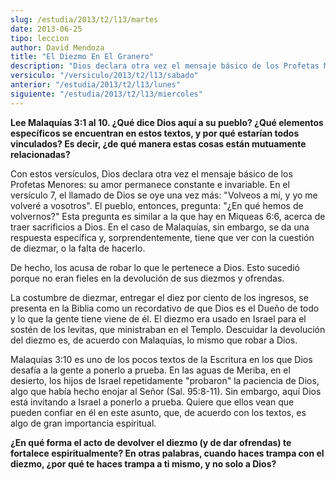```yaml
---
slug: /estudia/2013/t2/l13/martes
date: 2013-06-25
tipo: leccion
author: David Mendoza
title: "El Diezmo En El Granero"
description: "Dios declara otra vez el mensaje básico de los Profetas Menores: su amor  permanece constante e invariable. En el versículo 7, el llamado de Dios se oye  una vez más: 'Volveos a mí, y yo me volveré a vosotros'. El pueblo, entonces,  pregunta: '¿En qué hemos de volvernos?' Est..."
versiculo: "/versiculo/2013/t2/l13/sabado"
anterior: "/estudia/2013/t2/l13/lunes"
siguiente: "/estudia/2013/t2/l13/miercoles"
---
```


**Lee Malaquías 3:1 al 10. ¿Qué dice Dios aquí a su pueblo? ¿Qué ele­mentos específicos se encuentran en estos textos, y por qué estarían to­dos vinculados? Es decir, ¿de qué manera estas cosas están mutuamente relacionadas?**

Con estos versículos, Dios declara otra vez el mensaje básico de los Profetas Menores: su amor permanece constante e invariable. En el versículo 7, el llamado de Dios se oye una vez más: "Volveos a mí, y yo me volveré a vosotros". El pueblo, entonces, pregunta: "¿En qué hemos de volvernos?" Esta pregunta es similar a la que hay en Miqueas 6:6, acerca de traer sacrificios a Dios. En el caso de Malaquías, sin embargo, se da una respuesta específica y, sorprendentemente, tiene que ver con la cuestión de diezmar, o la falta de hacerlo.

De hecho, los acusa de robar lo que le pertenece a Dios. Esto sucedió porque no eran fieles en la devolución de sus diezmos y ofrendas.

La costumbre de diezmar, entregar el diez por ciento de los ingresos, se presenta en la Biblia como un recordativo de que Dios es el Dueño de todo y lo que la gente tiene viene de él. El diezmo era usado en Israel para el sostén de los levitas, que ministraban en el Templo. Descuidar la devolución del diezmo es, de acuerdo con Malaquías, lo mismo que robar a Dios.

Malaquías 3:10 es uno de los pocos textos de la Escritura en los que Dios desafía a la gente a ponerlo a prueba. En las aguas de Meriba, en el desierto, los hijos de Israel repetidamente "probaron" la paciencia de Dios, algo que había hecho enojar al Señor (Sal. 95:8-11). Sin embargo, aquí Dios está invitando a Is­rael a ponerlo a prueba. Quiere que ellos vean que pueden confiar en él en este asunto, que, de acuerdo con los textos, es algo de gran importancia espiritual.

**¿En qué forma el acto de devolver el diezmo (y de dar ofrendas) te fortalece espiritualmente? En otras palabras, cuando haces trampa con el diezmo, ¿por qué te haces trampa a ti mismo, y no solo a Dios?**
